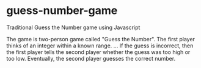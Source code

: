 # guess-number-game
Traditional Guess the Number game using Javascript

The game is two-person game called "Guess the Number". The first player thinks of an integer within a known range. ... If the guess is incorrect, then the first player tells the second player whether the guess was too high or too low. Eventually, the second player guesses the correct number.


   
